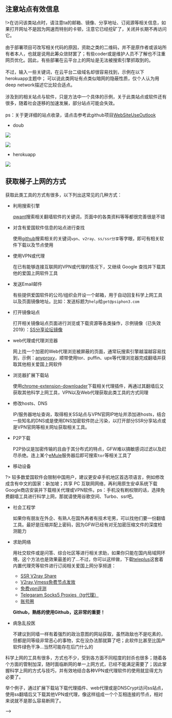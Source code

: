 ## 注意站点有效信息

!>在访问该类站点时，请注意ta的邮箱、镜像、分享地址、订阅源等相关信息，如果打开网址不是因为网速而特别的卡顿，注意它已经挖矿了，关闭并长期不再访问它。<br><br>
由于部署项目可改写相关代码的原因，资助之类的二维码，并不是原作者或该站所有者本人，也就是说用此筹众敛财罢了；有些coder或是维护人员不了解也不注重网页优化。因此，有些部署在云平台上的网址是无法被搜索引擎抓取到的。<br><br>
不过，输入一些关键词，在云平台二级域名却很容易找到，示例在以下herokuapp主题中； 可以说此类网址有点类似暗网的隐蔽性质，仅个人认为用deep network描述它比较合适点。<br><br>
涉及到的相关站点与软件，只是方法中一个具体的示例，关于此类站点或软件还有很多，随着社会逐移的加速发展，部分站点可能会失效。<br><br>
ps：关于更详细的站点收录，请点击参考此github项目[WebSiteUseOutlook](https://github.com/hoodiearon/WebSiteOutlook)

* doub

![](https://i.postimg.cc/QdbQ863Q/doub-io-sxsx-131.png)


![](https://i.postimg.cc/KjBTdffg/doub-io-sxsx-132.png)

* herokuapp

![](https://i.postimg.cc/Nft2K1bp/2018-05-01-191319.png)


## 获取梯子上网的方式

获取此类工具的方式有很多，以下列出这常见的几种方式：

* 利用搜索引擎

    [qwant](https://www.qwant.com/)搜索相关翻墙软件的关键词，页面中的各类资料等等都很完善很是不错

* 对含有爱国软件信息的站点进行查找

    使用[github](https://www.github.com/)搜索相关的关键词`vpn`、`v2ray、ss/ssr分享`等字眼，即可有相关软件下载以及节点使用

* 使用VPN或代理

    在已有能够连接互联网的VPN或代理的情况下，又继续 Google 查找并下载其他的爱国上网软件工具

* 发送Email邮件

    有些提供爱国软件的公司/组织会开设一个邮箱，用于自动回复科学上网工具以及页面镜像地址。比如：发送标题为`help`给`get@psiphon3.com`

* 打开镜像站点

    打开相关镜像站点页面进行浏览或下载资源等各类操作，示例镜像（已失效 2019）：[SS分享论坛镜像](https://www.ssrshare.xyz/)

* web代理或代理浏览器

    网上找一个加密的Web代理浏览被屏蔽的页面，通常玩搜索引擎越溜越容易找到，示例：[anyproxy](https://www.anyproxy.cn/)，顺带使用tor、puffin、upx等代理浏览器完成翻墙并获取其他相关爱国上网软件

* 浏览器扩展下载站

    使用[chrome-extension-downloader](https://chrome-extension-downloader.com/)下载相关代理插件，再通过其翻墙后又获取其他科学上网工具，VPN以及Web代理获取此类工具的方式同理

* 修改hosts、DNS

    IP/服务器地址查询，取得相关SS站点与VPN官网IP地址并添加进hosts，结合一些知名的DNS或是使用DNS加密软件防止污染，以打开部分SSR分享站点或是VPN官网等相关网址获取相关工具。

* P2P下载

    P2P协议是加密传输的且由于其分布式的特点，GFW难以搞敏感词过滤以及赶尽杀绝。连上某个[eMule](https://www.emule-project.net/home/perl/general.cgi?l=42)服务器后即可搜索`tor`等相关工具了

* 移动设备

 ?> 较多数爱国软件会限制中国用户，建议更安卓手机地区首选项语言，例如修改成含有中文的国家：新加坡；共享 PC 互联网网络，再利用原生安卓系统下载Google商店安装并下载相关代理或VPN软件。ps：手机没有刷权限的话，选择免费翻墙工具进行科学上网，那就请使用谷歌空间、Turbo、ssr吧。

* 社会工程学

    如果你有朋友在外企、有熟人在国外再者有技术宅男，可以找他们要一份翻墙工具。最好是压缩并配上密码，因为GFW已经有对无加密压缩文件的深度检测能力

* 求助网络

    用社交软件或是问答、综合社区等进行相关求助，如果你只能在国内局域网环境，这个方法也是效果最差的了...不过，你可以这样做，下载[teleplus](https://play.google.com/store/apps/details?id=in.teleplus&hl=zh)这套着内置代理壳等软件进行订阅相关爱国上网分享频道：
    * [SSR V2ray Share](https://t.me/freeshadowsock)
    * [V2ray,Vmess免费节点发放](https://t.me/V2list)
    * [免费vpn评测](https://t.me/vpnchina)
    * [Telegaram Socks5 Proxies（tg代理）](https://t.me/TgProxies)
    * [账号圈](https://t.me/XRAcc)
    
    **Github，熟练的使用Github，这非常的重要！**

* 病急乱投医

    不建议到同墙一样有着强烈的政治意图的网站获取，虽然政敌也不是吃素的，但都是同等级非常恶心的事物，实在没办法那就算了吧；此软件比甚至比国产软件绿色干净...当然可能存在后门什么的

科学上网的工具有很多，方式也不少，受到各方面不同程度的封杀也很多；随着各个方面的管制加深，随时面临断网的单一上网方式，已经不能满足需要了；因此掌握科学上网的方式与技巧，并有效地结合各种VPN或代理软件的使用就显得尤为必要了。

举个例子，通过扩展下载站下载代理插件、web代理或是DNSCrypt访问ss站点，使用ss翻墙后又下载其他VPN或代理，像这样组成一个个互相连接的节点，相对来说就不是那么容易断网了。

<!-- 以下是个人进行科学上网的方式总览图：

<!-- ![](https://ipfs.io/ipfs/QmRhbqdGy8wmZhnE68D8uesrEgDFAsp2pcJE2frMuKfrvs?1.png) -->

<!-- ![](https://i.postimg.cc/Bbx7pj5R/2018-05-05-154505.png) --> -->